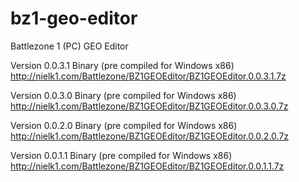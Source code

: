 # bz1-geo-editor
Battlezone 1 (PC) GEO Editor

Version 0.0.3.1 Binary (pre compiled for Windows x86)
http://nielk1.com/Battlezone/BZ1GEOEditor/BZ1GEOEditor.0.0.3.1.7z

Version 0.0.3.0 Binary (pre compiled for Windows x86)
http://nielk1.com/Battlezone/BZ1GEOEditor/BZ1GEOEditor.0.0.3.0.7z

Version 0.0.2.0 Binary (pre compiled for Windows x86)
http://nielk1.com/Battlezone/BZ1GEOEditor/BZ1GEOEditor.0.0.2.0.7z

Version 0.0.1.1 Binary (pre compiled for Windows x86)
http://nielk1.com/Battlezone/BZ1GEOEditor/BZ1GEOEditor.0.0.1.1.7z
